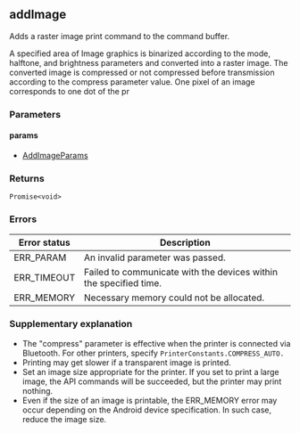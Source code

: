 ## addImage

Adds a raster image print command to the command buffer.

A specified area of Image graphics is binarized according to the mode, halftone, and
brightness parameters and converted into a raster image.
The converted image is compressed or not compressed before transmission according to the compress
parameter value.
One pixel of an image corresponds to one dot of the pr

### Parameters

#### params

- [AddImageParams](../interfaces/addImageParams.md)

### Returns

`Promise<void>`

### Errors

| **Error status** | **Description** |
| --- | --- |
| ERR_PARAM | An invalid parameter was passed. |
| ERR_TIMEOUT | Failed to communicate with the devices within the specified time. |
| ERR_MEMORY | Necessary memory could not be allocated. |

### Supplementary explanation

- The "compress" parameter is effective when the printer is connected via Bluetooth. For other printers,
specify `PrinterConstants.COMPRESS_AUTO.`
- Printing may get slower if a transparent image is printed.
- Set an image size appropriate for the printer. If you set to print a large image, the API commands will be
succeeded, but the printer may print nothing.
- Even if the size of an image is printable, the ERR_MEMORY error may occur depending on the Android
device specification. In such case, reduce the image size.

